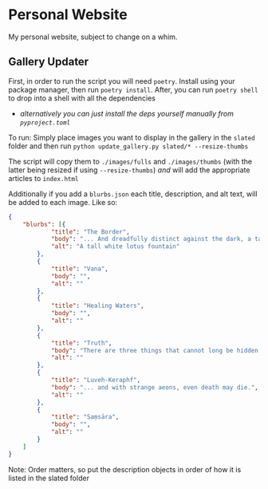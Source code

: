 # Personal Website

My personal website, subject to change on a whim.

## Gallery Updater

First, in order to run the script you will need `poetry`. Install using your
package manager, then run `poetry install`. After, you can run `poetry shell` to
drop into a shell with all the dependencies

- _alternatively you can just install the deps yourself manually from
  `pyproject.toml`_

To run: Simply place images you want to display in the gallery in the `slated`
folder and then run `python update_gallery.py slated/* --resize-thumbs`

The script will copy them to `./images/fulls` and `./images/thumbs` (with the
latter being resized if using `--resize-thumbs`) _and_ will add the appropriate
articles to `index.html`

Additionally if you add a `blurbs.json` each title, description, and alt text, 
will be added to each image. Like so:
```json
{
    "blurbs": [{
            "title": "The Border",
            "body": "... And dreadfully distinct against the dark, a tall white fountain played.",
            "alt": "A tall white lotus fountain"
        },
        {
            "title": "Vana",
            "body": "",
            "alt": ""
        },
        {
            "title": "Healing Waters",
            "body": "",
            "alt": ""
        },
        {
            "title": "Truth",
            "body": "There are three things that cannot long be hidden: the sun, the moon and the truth.",
            "alt": ""
        },
        {
            "title": "Luveh-Keraphf",
            "body": "... and with strange aeons, even death may die.",
            "alt": ""
        },
        {
            "title": "Saṃsāra",
            "body": "",
            "alt": ""
        }
    ]
}
```

Note: Order matters, so put the description objects in order of how it is 
listed in the slated folder